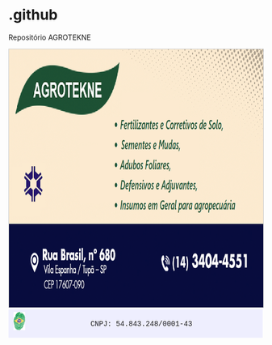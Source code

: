 # .github
Repositório AGROTEKNE

<a href="https://github.com/agrotekne/.github/blob/main/profile/README.md">
  <img alt="AGROTEKNE.github" src="/docs/assets/images/Cartao_de_Visita3.png" style="width: 700px; height: 510px; border:1px solid #cccccc;" title="Link profile github" />
</a>

<div align="right" style="background:#eeeefe;border:0px solid #cccccc;padding:5px 10px;">
	<img alt="BRA-digital" src="/docs/assets/images/AATNUZz.png" style="height: 36px; width: 23px; float: left;" title="Brasil Digital" />
	<p align="center"><span style="font-family:Courier New,Courier,monospace;">CNPJ: 54.843.248/0001-43</span></p>
</div>
